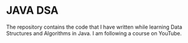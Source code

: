 # JAVA DSA

The repository contains the code that I have written while learning Data Structures and Algorithms in Java. I am following a course on YouTube.